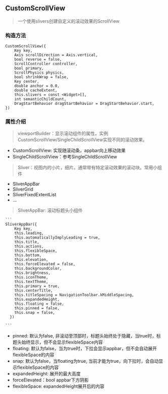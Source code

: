 ## **CustomScrollView**

> 一个使用slivers创建自定义的滚动效果的ScrollView

### 构造方法
```
CustomScrollView({
    Key key,
    Axis scrollDirection = Axis.vertical,
    bool reverse = false,
    ScrollController controller,
    bool primary,
    ScrollPhysics physics,
    bool shrinkWrap = false,
    Key center,
    double anchor = 0.0,
    double cacheExtent,
    this.slivers = const <Widget>[],
    int semanticChildCount,
    DragStartBehavior dragStartBehavior = DragStartBehavior.start,
})
```

### 属性介绍
> viewportBuilder：显示滚动组件的属性，实例CustomScrollView/SingleChildScrollView实现不同的滚动效果。  
- CustomScrollView: 实现随滚动条，appbar向上移动效果
- SingleChildScrollView：参考SingleChildScrollView

> Sliver：视图内的小片，细片。通常带有特定滚动效果的滚动块。常用小组件
- SliverAppBar
- SliverGrid
- SliverFixedExtentList
- ...

> SliverAppBar: 滚动标题头小组件 
 
    ```
    SliverAppBar({
        Key key,
        this.leading,
        this.automaticallyImplyLeading = true,
        this.title,
        this.actions,
        this.flexibleSpace,
        this.bottom,
        this.elevation,
        this.forceElevated = false,
        this.backgroundColor,
        this.brightness,
        this.iconTheme,
        this.textTheme,
        this.primary = true,
        this.centerTitle,
        this.titleSpacing = NavigationToolbar.kMiddleSpacing,
        this.expandedHeight,
        this.floating = false,
        this.pinned = false,
        this.snap = false,
      })
    
    ```
- pinned: 默认为false, 非滚动至顶部时，标题头始终处于隐藏，当true时，标题头始终显示，但不会显示flexibleSpace内容 
- floating: 默认为false，当为true时，下拉会显示appbar，但不会自动展开flexibleSpace的内容
- snap: 默认为false，当floating为true, 当前才能为true，向下拉时，会自动显示flexibleSpace的内容
- expandedHeight: 展开的最大高度
- forceElevated：bool appbar下方阴影
- flexibleSpace: expandedHeight展开后的内容

